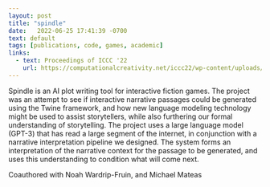 ```yaml
---
layout: post
title: "spindle"
date:   2022-06-25 17:41:39 -0700
text: default
tags: [publications, code, games, academic]
links:
  - text: Proceedings of ICCC '22
    url: https://computationalcreativity.net/iccc22/wp-content/uploads/2022/06/ICCC-2022_2L_Calderwood-et-al..pdf
---
```

Spindle is an AI plot writing tool for interactive fiction games. The project was an attempt to see if interactive narrative passages could be generated using the Twine framework, and how new language modeling technology might be used to assist storytellers, while also furthering our formal understanding of storytelling. The project uses a large language model (GPT-3) that has read a large segment of the internet, in conjunction with a narrative interpretation pipeline we designed. The system forms an interpretation of the narrative context for the passage to be generated, and uses this understanding to condition what will come next.

Coauthored with Noah Wardrip-Fruin, and Michael Mateas